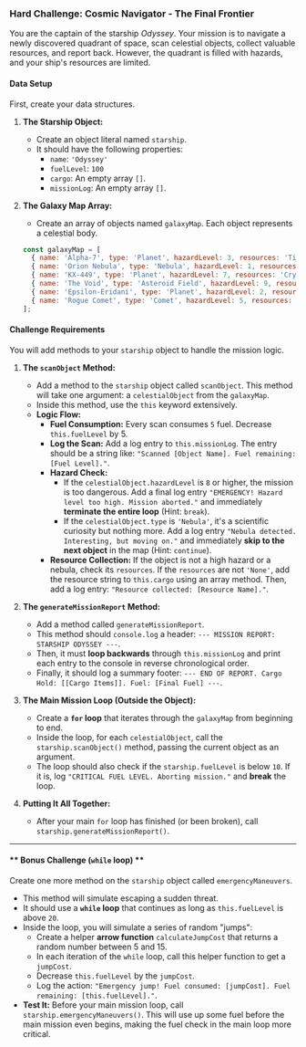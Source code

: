 ### **Hard Challenge: Cosmic Navigator - The Final Frontier**

You are the captain of the starship *Odyssey*. Your mission is to navigate a newly discovered quadrant of space, scan celestial objects, collect valuable resources, and report back. However, the quadrant is filled with hazards, and your ship's resources are limited.

#### **Data Setup**

First, create your data structures.

1.  **The Starship Object:**
    *   Create an object literal named `starship`.
    *   It should have the following properties:
        *   `name`: `'Odyssey'`
        *   `fuelLevel`: `100`
        *   `cargo`: An empty array `[]`.
        *   `missionLog`: An empty array `[]`.

2.  **The Galaxy Map Array:**
    *   Create an array of objects named `galaxyMap`. Each object represents a celestial body.
    ```javascript
    const galaxyMap = [
      { name: 'Alpha-7', type: 'Planet', hazardLevel: 3, resources: 'Titanium', isHabitable: true },
      { name: 'Orion Nebula', type: 'Nebula', hazardLevel: 1, resources: 'Gas', isHabitable: false },
      { name: 'KX-449', type: 'Planet', hazardLevel: 7, resources: 'Crystals', isHabitable: false },
      { name: 'The Void', type: 'Asteroid Field', hazardLevel: 9, resources: 'None', isHabitable: false },
      { name: 'Epsilon-Eridani', type: 'Planet', hazardLevel: 2, resources: 'Water', isHabitable: true },
      { name: 'Rogue Comet', type: 'Comet', hazardLevel: 5, resources: 'Ice', isHabitable: false }
    ];
    ```

#### **Challenge Requirements**

You will add methods to your `starship` object to handle the mission logic.

1.  **The `scanObject` Method:**
    *   Add a method to the `starship` object called `scanObject`. This method will take one argument: a `celestialObject` from the `galaxyMap`.
    *   Inside this method, use the `this` keyword extensively.
    *   **Logic Flow:**
        *   **Fuel Consumption:** Every scan consumes `5` fuel. Decrease `this.fuelLevel` by 5.
        *   **Log the Scan:** Add a log entry to `this.missionLog`. The entry should be a string like: `"Scanned [Object Name]. Fuel remaining: [Fuel Level]."`.
        *   **Hazard Check:**
            *   If the `celestialObject.hazardLevel` is `8` or higher, the mission is too dangerous. Add a final log entry `"EMERGENCY! Hazard level too high. Mission aborted."` and immediately **terminate the entire loop** (Hint: `break`).
            *   If the `celestialObject.type` is `'Nebula'`, it's a scientific curiosity but nothing more. Add a log entry `"Nebula detected. Interesting, but moving on."` and immediately **skip to the next object** in the map (Hint: `continue`).
        *   **Resource Collection:** If the object is not a high hazard or a nebula, check its `resources`. If the `resources` are not `'None'`, add the resource string to `this.cargo` using an array method. Then, add a log entry: `"Resource collected: [Resource Name]."`.

2.  **The `generateMissionReport` Method:**
    *   Add a method called `generateMissionReport`.
    *   This method should `console.log` a header: `--- MISSION REPORT: STARSHIP ODYSSEY ---`.
    *   Then, it must **loop backwards** through `this.missionLog` and print each entry to the console in reverse chronological order.
    *   Finally, it should log a summary footer: `--- END OF REPORT. Cargo Hold: [[Cargo Items]]. Fuel: [Final Fuel] ---`.

3.  **The Main Mission Loop (Outside the Object):**
    *   Create a **`for` loop** that iterates through the `galaxyMap` from beginning to end.
    *   Inside the loop, for each `celestialObject`, call the `starship.scanObject()` method, passing the current object as an argument.
    *   The loop should also check if the `starship.fuelLevel` is below `10`. If it is, log `"CRITICAL FUEL LEVEL. Aborting mission."` and **break** the loop.

4.  **Putting It All Together:**
    *   After your main `for` loop has finished (or been broken), call `starship.generateMissionReport()`.

---

#### ** Bonus Challenge (`while` loop) **

Create one more method on the `starship` object called `emergencyManeuvers`.

*   This method will simulate escaping a sudden threat.
*   It should use a **`while` loop** that continues as long as `this.fuelLevel` is above `20`.
*   Inside the loop, you will simulate a series of random "jumps":
    *   Create a helper **arrow function** `calculateJumpCost` that returns a random number between 5 and 15.
    *   In each iteration of the `while` loop, call this helper function to get a `jumpCost`.
    *   Decrease `this.fuelLevel` by the `jumpCost`.
    *   Log the action: `"Emergency jump! Fuel consumed: [jumpCost]. Fuel remaining: [this.fuelLevel]."`.
*   **Test It:** Before your main mission loop, call `starship.emergencyManeuvers()`. This will use up some fuel before the main mission even begins, making the fuel check in the main loop more critical.